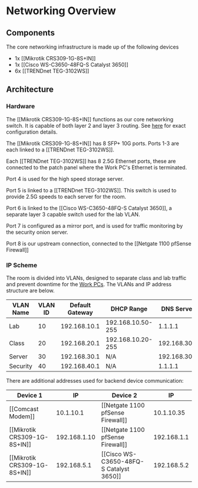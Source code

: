 # Networking Overview
## Components
The core networking infrastructure is made up of the following devices
- 1x [[Mikrotik CRS309-1G-8S+IN]]
- 1x [[Cisco WS-C3650-48FQ-S Catalyst 3650]]
- 6x [[TRENDnet TEG-3102WS]]

## Architecture
### Hardware
The [[Mikrotik CRS309-1G-8S+IN]] functions as our core networking switch. It is capable of both layer 2 and layer 3 routing. See [here](/Network%20Architecture/Equipment/Mikrotik%20CRS309-1G-8S+IN) for exact configuration details.

The [[Mikrotik CRS309-1G-8S+IN]] has 8 SFP+ 10G ports. Ports 1-3 are each linked to a [[TRENDnet TEG-3102WS]].

Each [[TRENDnet TEG-3102WS]] has 8 2.5G Ethernet ports, these are connected to the patch panel where the Work PC's Ethernet is terminated.

Port 4 is used for the high speed storage server.

Port 5 is linked to a [[TRENDnet TEG-3102WS]]. This switch is used to provide 2.5G speeds to each server for the room.

Port 6 is linked to the [[Cisco WS-C3650-48FQ-S Catalyst 3650]], a separate layer 3 capable switch used for the lab VLAN.

Port 7 is configured as a mirror port, and is used for traffic monitoring by the security onion server.

Port 8 is our upstream connection, connected to the [[Netgate 1100 pfSense Firewall]]
### IP Scheme
The room is divided into VLANs, designed to separate class and lab traffic and prevent downtime for the [Work PCs](/PCs/Work%20PCs/General%20Information). The VLANs and IP address structure are below.

| VLAN Name | VLAN ID | Default Gateway | DHCP Range        | DNS Server   |
| --------- | ------- | --------------- | ----------------- | ------------ |
| Lab       | 10      | 192.168.10.1    | 192.168.10.50-255 | 1.1.1.1      |
| Class     | 20      | 192.168.20.1    | 192.168.10.20-255 | 192.168.30.2 |
| Server    | 30      | 192.168.30.1    | N/A               | 192.168.30.2 |
| Security  | 40      | 192.168.40.1    | N/A               | 1.1.1.1      |
There are additional addresses used for backend device communication:

| Device 1                     | IP           | Device 2                                | IP          |
| ---------------------------- | ------------ | --------------------------------------- | ----------- |
| [[Comcast Modem]]            | 10.1.10.1    | [[Netgate 1100 pfSense Firewall]]       | 10.1.10.35  |
| [[Mikrotik CRS309-1G-8S+IN]] | 192.168.1.10 | [[Netgate 1100 pfSense Firewall]]       | 192.168.1.1 |
| [[Mikrotik CRS309-1G-8S+IN]] | 192.168.5.1  | [[Cisco WS-C3650-48FQ-S Catalyst 3650]] | 192.168.5.2 |
